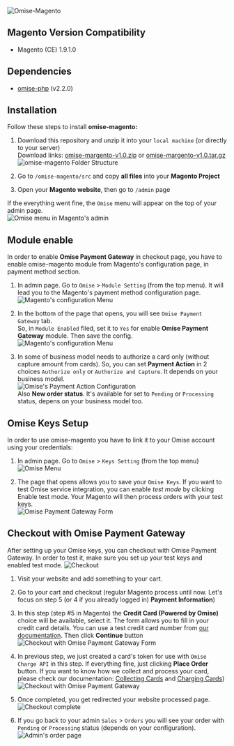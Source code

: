 ![Omise-Magento](https://omise-cdn.s3.amazonaws.com/artwork/magento_omise_bodered.png)

## Magento Version Compatibility
- Magento (CE) 1.9.1.0

## Dependencies
- [omise-php](https://github.com/omise/omise-php) (v2.2.0)

## Installation
Follow these steps to install **omise-magento:**  

1. Download this repository and unzip it into your `local machine` (or directly to your server)  
  Download links: [omise-margento-v1.0.zip]() or [omise-margento-v1.0.tar.gz]()
  ![omise-magento Folder Structure](https://omise-cdn.s3.amazonaws.com/assets/omise-magento/installation-01.png)  

2. Go to `/omise-magento/src` and copy **all files** into your **Magento Project**  

3. Open your **Magento website**, then go to `/admin` page  

If the everything went fine, the `Omise` menu will appear on the top of your admin page.  
  ![Omise menu in Magento's admin](https://omise-cdn.s3.amazonaws.com/assets/omise-magento/installation-02.png)  

## Module enable
In order to enable **Omise Payment Gateway** in checkout page, you have to enable omise-magento module from Magento's configuration page, in payment method section.  

1. In admin page. Go to `Omise` > `Module Setting` (from the top menu). It will lead you to the Magento's payment method configuration page.  
  ![Magento's configuration Menu](https://omise-cdn.s3.amazonaws.com/assets/omise-magento/module-enable-01.png)  

2. In the bottom of the page that opens, you will see `Omise Payment Gateway` tab.  
  So, in `Module Enabled` filed, set it to `Yes` for enable **Omise Payment Gateway** module. Then save the config.  
  ![Magento's configuration Menu](https://omise-cdn.s3.amazonaws.com/assets/omise-magento/module-enable-02.png)  

3. In some of business model needs to authorize a card only (without capture amount from cards). So, you can set **Payment Action** in 2 choices `Authorize only` or `Authorize and Capture`. It depends on your business model.  
  ![Omise's Payment Action Configuration](https://omise-cdn.s3.amazonaws.com/assets/omise-magento/module-enable-03.png)  
  Also **New order status**. It's available for set to `Pending` or `Processing` status, depens on your business model too.


## Omise Keys Setup
In order to use omise-magento you have to link it to your Omise account using your credentials:

1. In admin page. Go to `Omise` > `Keys Setting` (from the top menu)  
  ![Omise Menu](https://omise-cdn.s3.amazonaws.com/assets/omise-magento/omise-keys-setup-01.png)

2. The page that opens allows you to save your `Omise Keys`. If you want to test Omise service integration, you can enable *test mode* by clicking Enable test mode. Your Magento will then process orders with your test keys.  
  ![Omise Payment Gateway Form](https://omise-cdn.s3.amazonaws.com/assets/omise-magento/omise-keys-setup-02.png)

## Checkout with Omise Payment Gateway
After setting up your Omise keys, you can checkout with Omise Payment Gateway. In order to test it, make sure you set up your test keys and enabled test mode.
  ![Checkout](https://omise-cdn.s3.amazonaws.com/assets/omise-magento/checkout-with-omise-01.png)

1. Visit your website and add something to your cart.

2. Go to your cart and checkout (regular Magento process until now. Let's focus on step 5 (or 4 if you already logged in) **Payment Information**)

3. In this step (step #5 in Magento) the **Credit Card (Powered by Omise)** choice will be available, select it. The form allows you to fill in your credit card details. You can use a test credit card number from [our documentation](https://docs.omise.co/api/tests/). Then click **Continue** button  
  ![Checkout with Omise Payment Gateway Form](https://omise-cdn.s3.amazonaws.com/assets/omise-magento/checkout-with-omise-02.png)

4. In previous step, we just created a card's token for use with `Omise Charge API` in this step. If everything fine, just clicking **Place Order** button. If you want to know how we collect and process your card, please check our documentation: [Collecting Cards](https://docs.omise.co/collecting-card-information/) and [Charging Cards](https://docs.omise.co/charging-cards/))  
  ![Checkout with Omise Payment Gateway](https://omise-cdn.s3.amazonaws.com/assets/omise-magento/checkout-with-omise-03.png)  

5. Once completed, you get redirected your website processed page.  
  ![Checkout complete](https://omise-cdn.s3.amazonaws.com/assets/omise-magento/checkout-with-omise-04.png)  

6. If you go back to your admin `Sales` > `Orders` you will see your order with `Pending` or `Processing` status (depends on your configuration).  
  ![Admin's order page](https://omise-cdn.s3.amazonaws.com/assets/omise-magento/checkout-with-omise-05.png)  